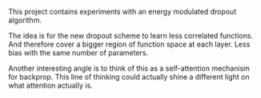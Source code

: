 This project contains experiments with an energy modulated dropout algorithm.

The idea is for the new dropout scheme to learn less correlated functions.
And therefore cover a bigger region of function space at each layer.
Less bias with the same number of parameters.

Another interesting angle is to think of this as a self-attention mechanism for backprop.
This line of thinking could actually shine a different light on what attention actually is.
